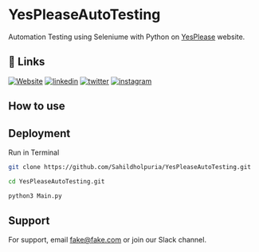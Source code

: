 
# YesPleaseAutoTesting

Automation Testing using Seleniume with Python on [YesPlease](https://yesplease.nl/) website.

## 🔗 Links
[![Website](https://img.shields.io/badge/my_portfolio-000?style=for-the-badge&logo=ko-fi&logoColor=white)](https://sahildholpuria.github.io)
[![linkedin](https://img.shields.io/badge/linkedin-0A66C2?style=for-the-badge&logo=linkedin&logoColor=white)](https://www.linkedin.com/)
[![twitter](https://img.shields.io/badge/twitter-1DA1F2?style=for-the-badge&logo=twitter&logoColor=white)](https://twitter.com/sahildholpuria1/)
[![instagram](https://img.shields.io/badge/instagram-1DA1F2?style=for-the-badge&logo=instagram&logoColor=white)](https://instagram.com/sahildholpuria)


## How to use



## Deployment

Run in Terminal

```bash
git clone https://github.com/Sahildholpuria/YesPleaseAutoTesting.git
```
```bash
cd YesPleaseAutoTesting.git 
```
```bash
python3 Main.py 
```


## Support

For support, email fake@fake.com or join our Slack channel.

